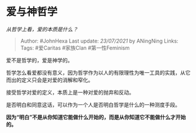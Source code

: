 # 爱与神哲学
*从哲学上看，爱的本质是什么？*

> Author: #JohnHexa
Last update: *23/07/2021* by ANingNing
Links:
Tags:  #爱Caritas  #家族Clan #第一性Feminism



爱不是哲学的，爱是神学的。

哲学怎么看爱都没有意义，因为哲学作为以人的有限理性为唯一工具的实践，从它而出的定义只会是对爱的消解和窄化。

接受哲学对爱的定义，本质上是一种对爱的抛弃和反动。

是否明白和同意这话，可以作为一个人是否明白哲学是什么的一种测度手段。

**因为“明白”不是从你知道它能做什么开始的，而是从你知道它不能做什么才开始的。**



